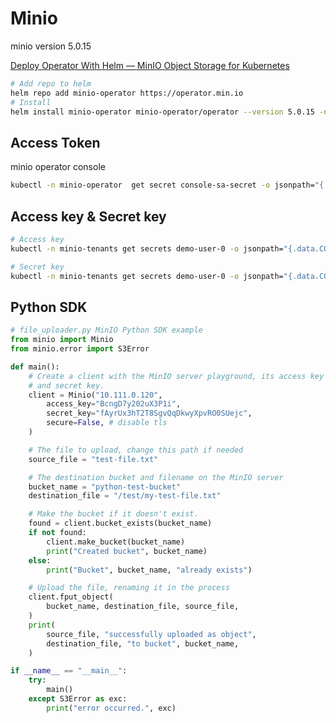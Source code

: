 # Minio

minio version 5.0.15

[Deploy Operator With Helm — MinIO Object Storage for Kubernetes](https://min.io/docs/minio/kubernetes/upstream/operations/install-deploy-manage/deploy-operator-helm.html)

```bash
# Add repo to helm
helm repo add minio-operator https://operator.min.io
# Install
helm install minio-operator minio-operator/operator --version 5.0.15 -n minio 
```

## Access Token

minio operator console

```bash
kubectl -n minio-operator  get secret console-sa-secret -o jsonpath="{.data.token}" | base64 --decode
```

## Access key & Secret key

```bash
# Access key
kubectl -n minio-tenants get secrets demo-user-0 -o jsonpath="{.data.CONSOLE_ACCESS_KEY}" | base64 --decode

# Secret key
kubectl -n minio-tenants get secrets demo-user-0 -o jsonpath="{.data.CONSOLE_SECRET_KEY}" | base64 --decode
```

## Python SDK

```python
# file_uploader.py MinIO Python SDK example
from minio import Minio
from minio.error import S3Error

def main():
    # Create a client with the MinIO server playground, its access key
    # and secret key.
    client = Minio("10.111.0.120",
        access_key="BcngD7y202uX3P1i",
        secret_key="fAyrUx3hT2T8SgvQqDkwyXpvRO0SUejc",
        secure=False, # disable tls
    )

    # The file to upload, change this path if needed
    source_file = "test-file.txt"

    # The destination bucket and filename on the MinIO server
    bucket_name = "python-test-bucket"
    destination_file = "/test/my-test-file.txt"

    # Make the bucket if it doesn't exist.
    found = client.bucket_exists(bucket_name)
    if not found:
        client.make_bucket(bucket_name)
        print("Created bucket", bucket_name)
    else:
        print("Bucket", bucket_name, "already exists")

    # Upload the file, renaming it in the process
    client.fput_object(
        bucket_name, destination_file, source_file,
    )
    print(
        source_file, "successfully uploaded as object",
        destination_file, "to bucket", bucket_name,
    )

if __name__ == "__main__":
    try:
        main()
    except S3Error as exc:
        print("error occurred.", exc)
```